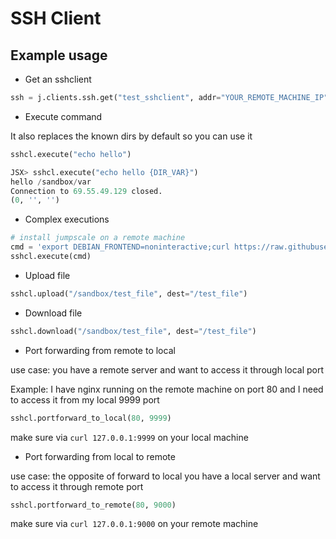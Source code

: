 # SSH Client

## Example usage

- Get an sshclient

```python
ssh = j.clients.ssh.get("test_sshclient", addr="YOUR_REMOTE_MACHINE_IP")
```

- Execute command

It also replaces the known dirs by default so you can use it

```python
sshcl.execute("echo hello")
```

```python
JSX> sshcl.execute("echo hello {DIR_VAR}")
hello /sandbox/var
Connection to 69.55.49.129 closed.
(0, '', '')
```

- Complex executions
```python
# install jumpscale on a remote machine
cmd = 'export DEBIAN_FRONTEND=noninteractive;curl https://raw.githubusercontent.com/threefoldtech/jumpscaleX_core/development/install/jsx.py?$RANDOM > /tmp/jsx;chmod +x /tmp/jsx;rm -rf ~/.ssh/id_rsa ~/.ssh/id_rsa.pub;ssh-keygen -t rsa -N "" -f ~/.ssh/id_rsa -q -P "";/tmp/jsx install -s;'
sshcl.execute(cmd)
```

- Upload file

```python
sshcl.upload("/sandbox/test_file", dest="/test_file")
```

- Download file

```python
sshcl.download("/sandbox/test_file", dest="/test_file")
```

- Port forwarding from remote to local

use case: you have a remote server and want to access it through local port

Example: I have nginx running on the remote machine on port 80 and I need to access it from my local 9999 port

```python
sshcl.portforward_to_local(80, 9999)
```

make sure via `curl 127.0.0.1:9999` on your local machine

- Port forwarding from local to remote

use case: the opposite of forward to local you have a local server and want to access it through remote port

```python
sshcl.portforward_to_remote(80, 9000)
```
make sure via `curl 127.0.0.1:9000` on your remote machine
